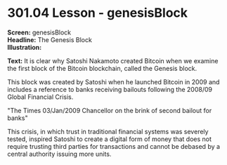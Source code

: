 # 301.04 Lesson - genesisBlock

**Screen:** genesisBlock\
**Headline:** The Genesis Block\
**Illustration:**

**Text:** It is clear why Satoshi Nakamoto created Bitcoin when we examine the first block of the Bitcoin blockchain, called the Genesis block.&#x20;

This block was created by Satoshi when he launched Bitcoin in 2009 and includes a reference to banks receiving bailouts following the 2008/09 Global Financial Crisis.&#x20;

"The Times 03/Jan/2009 Chancellor on the brink of second bailout for banks"

This crisis, in which trust in traditional financial systems was severely tested, inspired Satoshi to create a digital form of money that does not require trusting third parties for transactions and cannot be debased by a central authority issuing more units.
